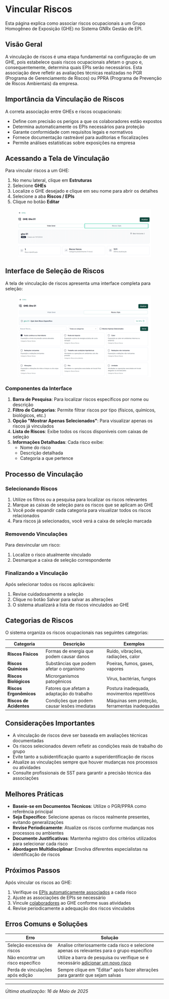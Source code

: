 # Vincular Riscos

Esta página explica como associar riscos ocupacionais a um Grupo Homogêneo de Exposição (GHE) no Sistema GNRx Gestão de EPI.

## Visão Geral

A vinculação de riscos é uma etapa fundamental na configuração de um GHE, pois estabelece quais riscos ocupacionais afetam o grupo e, consequentemente, determina quais EPIs serão necessários. Esta associação deve refletir as avaliações técnicas realizadas no PGR (Programa de Gerenciamento de Riscos) ou PPRA (Programa de Prevenção de Riscos Ambientais) da empresa.

## Importância da Vinculação de Riscos

A correta associação entre GHEs e riscos ocupacionais:

* Define com precisão os perigos a que os colaboradores estão expostos
* Determina automaticamente os EPIs necessários para proteção
* Garante conformidade com requisitos legais e normativos
* Fornece documentação rastreável para auditorias e fiscalizações
* Permite análises estatísticas sobre exposições na empresa

## Acessando a Tela de Vinculação

Para vincular riscos a um GHE:

1. No menu lateral, clique em **Estruturas**
2. Selecione **GHEs**
3. Localize o GHE desejado e clique em seu nome para abrir os detalhes
4. Selecione a aba **Riscos / EPIs**
5. Clique no botão **Editar**

<figure><img src="../../.gitbook/assets/image (30) (1).png" alt=""><figcaption></figcaption></figure>

## Interface de Seleção de Riscos

A tela de vinculação de riscos apresenta uma interface completa para seleção:

<figure><img src="../../.gitbook/assets/image (31) (1).png" alt=""><figcaption></figcaption></figure>

### Componentes da Interface

1. **Barra de Pesquisa**: Para localizar riscos específicos por nome ou descrição
2. **Filtro de Categorias**: Permite filtrar riscos por tipo (físicos, químicos, biológicos, etc.)
3. **Opção "Mostrar Apenas Selecionados"**: Para visualizar apenas os riscos já vinculados
4. **Lista de Riscos**: Exibe todos os riscos disponíveis com caixas de seleção
5. **Informações Detalhadas**: Cada risco exibe:
   * Nome do risco
   * Descrição detalhada
   * Categoria a que pertence

## Processo de Vinculação

### Selecionando Riscos

1. Utilize os filtros ou a pesquisa para localizar os riscos relevantes
2. Marque as caixas de seleção para os riscos que se aplicam ao GHE
3. Você pode expandir cada categoria para visualizar todos os riscos relacionados
4. Para riscos já selecionados, você verá a caixa de seleção marcada

### Removendo Vinculações

Para desvincular um risco:

1. Localize o risco atualmente vinculado
2. Desmarque a caixa de seleção correspondente

### Finalizando a Vinculação

Após selecionar todos os riscos aplicáveis:

1. Revise cuidadosamente a seleção
2. Clique no botão Salvar para salvar as alterações
3. O sistema atualizará a lista de riscos vinculados ao GHE

## Categorias de Riscos

O sistema organiza os riscos ocupacionais nas seguintes categorias:

| Categoria               | Descrição                                   | Exemplos                                       |
| ----------------------- | ------------------------------------------- | ---------------------------------------------- |
| **Riscos Físicos**      | Formas de energia que podem causar danos    | Ruído, vibrações, radiações, calor             |
| **Riscos Químicos**     | Substâncias que podem afetar o organismo    | Poeiras, fumos, gases, vapores                 |
| **Riscos Biológicos**   | Microrganismos patogênicos                  | Vírus, bactérias, fungos                       |
| **Riscos Ergonômicos**  | Fatores que afetam a adaptação do trabalho  | Postura inadequada, movimentos repetitivos     |
| **Riscos de Acidentes** | Condições que podem causar lesões imediatas | Máquinas sem proteção, ferramentas inadequadas |

## Considerações Importantes

* A vinculação de riscos deve ser baseada em avaliações técnicas documentadas
* Os riscos selecionados devem refletir as condições reais de trabalho do grupo
* Evite tanto a subidentificação quanto a superidentificação de riscos
* Atualize as vinculações sempre que houver mudanças nos processos ou atividades
* Consulte profissionais de SST para garantir a precisão técnica das associações

## Melhores Práticas

* **Baseie-se em Documentos Técnicos**: Utilize o PGR/PPRA como referência principal
* **Seja Específico**: Selecione apenas os riscos realmente presentes, evitando generalizações
* **Revise Periodicamente**: Atualize os riscos conforme mudanças nos processos ou ambientes
* **Documente Justificativas**: Mantenha registro dos critérios utilizados para selecionar cada risco
* **Abordagem Multidisciplinar**: Envolva diferentes especialistas na identificação de riscos

## Próximos Passos

Após vincular os riscos ao GHE:

1. Verifique os [EPIs automaticamente associados](vincular-epis.md) a cada risco
2. Ajuste as associações de EPIs se necessário
3. Vincule [colaboradores](../colaboradores/) ao GHE conforme suas atividades
4. Revise periodicamente a adequação dos riscos vinculados

## Erros Comuns e Soluções

| Erro                              | Solução                                                                                                                                  |
| --------------------------------- | ---------------------------------------------------------------------------------------------------------------------------------------- |
| Seleção excessiva de riscos       | Analise criteriosamente cada risco e selecione apenas os relevantes para o grupo específico                                              |
| Não encontrar um risco específico | Utilize a barra de pesquisa ou verifique se é necessário [adicionar um novo risco](../../configuracoes-gerais/riscos/adicionar-risco.md) |
| Perda de vinculações após edição  | Sempre clique em "Editar" após fazer alterações para garantir que sejam salvas                                                           |

***

_Última atualização: 16 de Maio de 2025_
